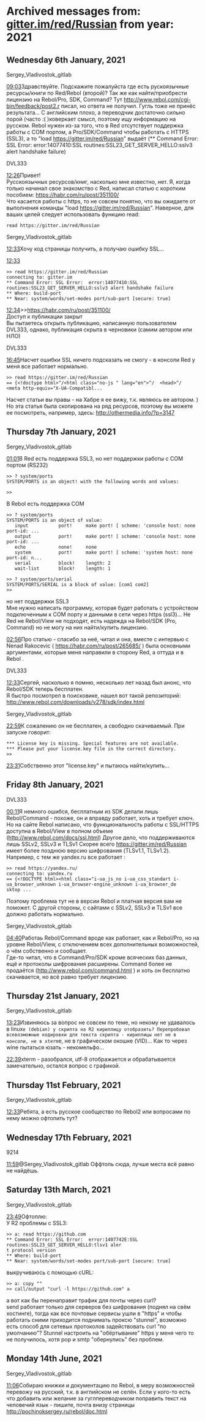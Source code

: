# Archived messages from: [gitter.im/red/Russian](/gitter.im/red/Russian/) from year: 2021

## Wednesday 6th January, 2021

Sergey\_Vladivostok\_gitlab

[09:03](#msg5ff57cea9632f63d87fd2b70)Здравствуйте. Подскажите пожалуйста где есть рускоязычные ресурсы/книги по Red/Rebol (второй)? Так же как найти/приобрести лицензию на Rebol/Pro, SDK, Command? Тут http://www.rebol.com/cgi-bin/feedback/post2.r писал, но ответа не получил. Гугль тоже не принёс результата... С английским плохо, а переводчик достаточно сильно порой (часто :( )коверкает смысл, поэтому ищу информацию на русском. Rebol нужен из-за того, что в Red отсутствует поддержка работы с COM портом, а Pro/SDK/Command чтобы работать с HTTPS (SSL3), а то "load https://gitter.im/red/Russian" выдаёт (\** Command Error: SSL Error: error:14077410:SSL routines:SSL23\_GET\_SERVER\_HELLO:sslv3 alert handshake failure)

DVL333

[12:26](#msg5ff5ac9014cec811ec7fce69)Привет!  
Русскоязычных ресурсов/книг, насколько мне известно, нет. Я, когда только начинал свое знакомство с Red, написал статью с коротким пособием: https://habr.com/ru/post/351100/  
Что касается работы с https, то не совсем понятно, что вы ожидаете от выполнения команды "load https://gitter.im/red/Russian". Наверное, для ваших целей следует использовать функцию read:

```
read https://gitter.im/red/Russian
```

Sergey\_Vladivostok\_gitlab

[12:33](#msg5ff5ae1403529b296bd28ffe)Хочу код страницы получить, а получаю ошибку SSL...

[12:33](#msg5ff5ae2303529b296bd29019)

```
>> read https://gitter.im/red/Russian
connecting to: gitter.im
** Command Error: SSL Error:  error:14077410:SSL routines:SSL23_GET_SERVER_HELLO:sslv3 alert handshake failure
** Where: build-port
** Near: system/words/set-modes port/sub-port [secure: true]
```

[12:34](#msg5ff5ae59787d8f79c8e5608d)&gt;&gt;https://habr.com/ru/post/351100/  
Доступ к публикации закрыт  
Вы пытаетесь открыть публикацию, написанную пользователем DVL333, однако, публикация скрыта в черновики (самим автором или НЛО)

DVL333

[16:45](#msg5ff5e921d5f4bf2965cd4fec)Насчет ошибки SSL ничего подсказать не смогу - в консоли Red у меня все работает нормально.

```
>> read https://gitter.im/red/Russian
== {<!doctype html>^/<html class="no-js " lang="en">^/  <head>^/    <meta http-equiv="X-UA-Compatibl...
```

Насчет статьи вы правы - на Хабре я ее вижу, т.к. являюсь ее автором. ) Но эта статья была скопирована на ряд ресурсов, поэтому вы можете ее посмотреть, например, здесь: http://othermedia.info/?p=3147

## Thursday 7th January, 2021

Sergey\_Vladivostok\_gitlab

[01:01](#msg5ff65d749632f63d87ff7907)В Red есть поддержка SSL3, но нет поддержки работы с COM портом (RS232)

```
>> ? system/ports
SYSTEM/PORTS is an object! with the following words and values:

>>
```

В Rebol есть поддержка COM

```
>> ? system/ports
SYSTEM/PORTS is an object of value:
   input           port!     make port! [ scheme: 'console host: none port-id: ...
   output          port!     make port! [ scheme: 'console host: none port-id: ...
   echo            none!     none
   system          port!     make port! [ scheme: 'system host: none port-id: n...
   serial          block!    length: 2
   wait-list       block!    length: 1

>> ? system/ports/serial
SYSTEM/PORTS/SERIAL is a block of value: [com1 com2]
>>
```

но нет поддержки SSL3  
Мне нужно написать программу, которая будет работать с устройством подключенным к COM порту и данными в сети через https (ssl3)... Не Red не Rebol/View не подходят, есть надежда на Rebol/SDK (Pro, Command) но не могу на них найти/купить лицензию.

[02:56](#msg5ff6786103529b296bd4a021)Про статью - спасибо за неё, читал и она, вместе с интервью с Nenad Rakocevic ( https://habr.com/ru/post/265685/ ) была основными аргументами, которые меня направили в сторону Red, а оттуда и в Rebol .

DVL333

[12:33](#msg5ff6ff82dc2e4809aa09369b)Сергей, насколько я помню, несколько лет назад был анонс, что Rebol/SDK теперь бесплатен.  
Я быстро посмотрел в поисковике, нашел вот такой репозиторий:  
http://www.rebol.com/downloads/v278/sdk/index.html

Sergey\_Vladivostok\_gitlab

[22:59](#msg5ff79256fe007479e4fa281e)К сожалению он не бесплатен, а свободно скачиваемый. При запуске говорит:

```
*** License key is missing. Special features are not available.
*** Please put your license.key file in the correct directory.
>>
```

[23:31](#msg5ff799b9dc2e4809aa0ae060)Собственно этот "license.key" и пытаюсь найти/купить...

## Friday 8th January, 2021

DVL333

[00:11](#msg5ff7a33c03529b296bd79f9d)Я немного ошибся, бесплатным из SDK делали лишь Rebol/Command - похоже, он и вправду работает, хоть и требует ключ.  
Но на сайте Rebol написано, что функциональность работы с SSL/HTTPS доступна в Rebol/View в полном объеме (http://www.rebol.com/docs/ssl.html) Другое дело, что поддерживаются лишь SSLv2, SSLv3 и TLSv1 Скорее всего https://gitter.im/red/Russian имеет более позднюю версию шифрования (TLSv1.1, TLSv1.2).  
Например, с тем же yandex.ru все работает :

```
>> read https://yandex.ru/
connecting to: yandex.ru
== {<!DOCTYPE html><html class="i-ua_js_no i-ua_css_standart i-ua_browser_unknown i-ua_browser-engine_unknown i-ua_browser_de
sktop ...
```

Поэтому проблема тут не в версии Rebol и платная версия вам не поможет. С другой стороны, с сайтами с SSLv2, SSLv3 и TLSv1 все должно работать нормально.

Sergey\_Vladivostok\_gitlab

[04:40](#msg5ff7e22214cec811ec8575cd)Работаь Rebol/Command вроде как работает, как и Rebol/Pro, но на уровне Rebol/View, с отключением всех дополнительных возможностей, о чём собственно и сообщает.  
Где-то читал, что в Command/Pro/SDK кроме всяческих баз данных, ещё и протоколы шифрования расширены. Command более не продаётся (http://www.rebol.com/command.html ) и хоть он бесплатно скачивается, но всё равно требует лицензию.

## Thursday 21st January, 2021

Sergey\_Vladivostok\_gitlab

[13:23](#msg6009804a6244ee1450a2414c)Извиняюсь за вопрос не совсем по теме, но некому не удавалось в linux`е (debian) у скрипта на R2 кириллицу отобразить? Перепробовал всевозможные кодировки для текста скрипта - кириллицы нет не в консоли, не в xterm`e, не в графическом окошке (VID)... Как то через wine пытаться юзать - некомельфо...

[22:39](#msg600a02bea2354e44ac9c77bb)xterm - разобрался, utf-8 отображается и обрабатывается замечательно, остался вопрос с графикой.

## Thursday 11st February, 2021

Sergey\_Vladivostok\_gitlab

[12:33](#msg602524054f7d1b68e54613b5)Ребята, а есть русское сообщество по Rebol2 или вопросами по нему можно офтопить тут?

## Wednesday 17th February, 2021

9214

[11:59](#msg602d051f8621811d588179cf)@Sergey\_Vladivostok\_gitlab Оффтопь сюда, лучше места всё равно не найдёшь.

## Saturday 13th March, 2021

Sergey\_Vladivostok\_gitlab

[23:49](#msg604d4f80e8267a46f211d1b9)Офтоплю:  
У R2 проблемы с SSL3:

```
>> a: read https://github.com
** Command Error: SSL Error:  error:1407742E:SSL routines:SSL23_GET_SERVER_HELLO:tlsv1 aler
t protocol version
** Where: build-port
** Near: system/words/set-modes port/sub-port [secure: true]
```

выкручиваюсь с помощью cURL:

```
>> a: copy ""
>> call/output "curl -l https://github.com" a
```

а вот как бы перенаправит трафик для почты через curl?  
send работает только для серверов без шифрования (поднял на свём хостинге), тогда как все почтовые сервисы ушли в "https" и чтобы работать сними приходится поднимать проксю "stunnel", возможно есть способ для сетевых протоколов задействовать curl "по умолчанию"? Stunnel настроить на "обёртывание" https у меня чего то не получилось, хотя pop и smtp "обернулись" без проблем.

## Monday 14th June, 2021

Sergey\_Vladivostok\_gitlab

[11:06](#msg60c7381a5e8dfc4f117e53d9)Собираю книжки и документацию по Rebol, в меру возможностей перевожу на русский, т.к. в английском не селён. Если у кого-то есть что добавить или желание за гуглпереводчиком поправить текст на человечий язык - пишите, почта внизу страницы http://pochinoksergey.ru/rebol/doc.html
